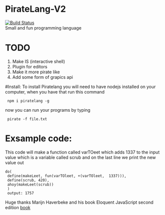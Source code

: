 # PirateLang-V2
[![Build Status](https://travis-ci.org/DemSquirrel/PirateLang-V2.svg?branch=master)](https://travis-ci.org/DemSquirrel/PirateLang-V2)  
Small and fun programming language

# TODO
1. Make IS (interactive shell)
2. Plugin for editors
3. Make it more pirate like
4. Add some form of grapics api

#Install:
To install Piratelang you will need to have nodejs installed on your computer, when you have that run this command

     npm i piratelang -g
now you can run your programs by typing

     pirate -f file.txt


# Exsample code:
This code will make a function called varTOeet which  adds 1337 to the input value which is a variable called scrub and on the last line we print the new value out

    do(
     define(makeLeet, fun(varTOleet, +(varTOleet,  1337))),
     define(scrub, 420),
     ahoy(makeLeet(scrub))
     )
     output: 1757



Huge thanks Marijn Haverbeke and his book Eloquent JavaScript second edition [book](http://eloquentjavascript.net/)
